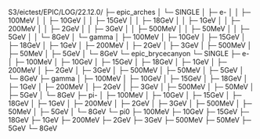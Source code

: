 S3/eictest/EPIC/LOG/22.12.0/
├─ epic_arches
│  └─ SINGLE
│     ├─ e-
│     │  ├─ 100MeV
│     │  ├─ 10GeV
│     │  ├─ 15GeV
│     │  ├─ 18GeV
│     │  ├─ 1GeV
│     │  ├─ 200MeV
│     │  ├─ 2GeV
│     │  ├─ 3GeV
│     │  ├─ 500MeV
│     │  ├─ 50MeV
│     │  ├─ 5GeV
│     │  └─ 8GeV
│     └─ gamma
│        ├─ 100MeV
│        ├─ 10GeV
│        ├─ 15GeV
│        ├─ 18GeV
│        ├─ 1GeV
│        ├─ 200MeV
│        ├─ 2GeV
│        ├─ 3GeV
│        ├─ 500MeV
│        ├─ 50MeV
│        ├─ 5GeV
│        └─ 8GeV
└─ epic_brycecanyon
   └─ SINGLE
      ├─ e-
      │  ├─ 100MeV
      │  ├─ 10GeV
      │  ├─ 15GeV
      │  ├─ 18GeV
      │  ├─ 1GeV
      │  ├─ 200MeV
      │  ├─ 2GeV
      │  ├─ 3GeV
      │  ├─ 500MeV
      │  ├─ 50MeV
      │  ├─ 5GeV
      │  └─ 8GeV
      ├─ gamma
      │  ├─ 100MeV
      │  ├─ 10GeV
      │  ├─ 15GeV
      │  ├─ 18GeV
      │  ├─ 1GeV
      │  ├─ 200MeV
      │  ├─ 2GeV
      │  ├─ 3GeV
      │  ├─ 500MeV
      │  ├─ 50MeV
      │  ├─ 5GeV
      │  └─ 8GeV
      ├─ pi-
      │  ├─ 100MeV
      │  ├─ 10GeV
      │  ├─ 15GeV
      │  ├─ 18GeV
      │  ├─ 1GeV
      │  ├─ 200MeV
      │  ├─ 2GeV
      │  ├─ 3GeV
      │  ├─ 500MeV
      │  ├─ 50MeV
      │  ├─ 5GeV
      │  └─ 8GeV
      └─ pi0
         ├─ 100MeV
         ├─ 10GeV
         ├─ 15GeV
         ├─ 18GeV
         ├─ 1GeV
         ├─ 200MeV
         ├─ 2GeV
         ├─ 3GeV
         ├─ 500MeV
         ├─ 50MeV
         ├─ 5GeV
         └─ 8GeV
